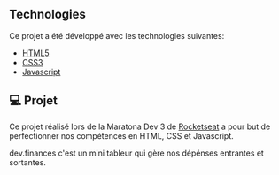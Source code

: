 ## Technologies

Ce projet a été développé avec les technologies suivantes:

- [HTML5](https://developer.mozilla.org/fr/docs/Web/Guide/HTML/HTML5)
- [CSS3](https://developer.mozilla.org/fr/docs/Web/CSS)
- [Javascript](https://developer.mozilla.org/fr/docs/Web/JavaScript)


## 💻 Projet

Ce projet réalisé lors de la Maratona Dev 3 de [Rocketseat](https://rocketseat.com.br/) a pour but de perfectionner nos compétences en HTML, CSS et Javascript. 

dev.finances c'est un mini tableur qui gère nos dépénses entrantes et sortantes. 
